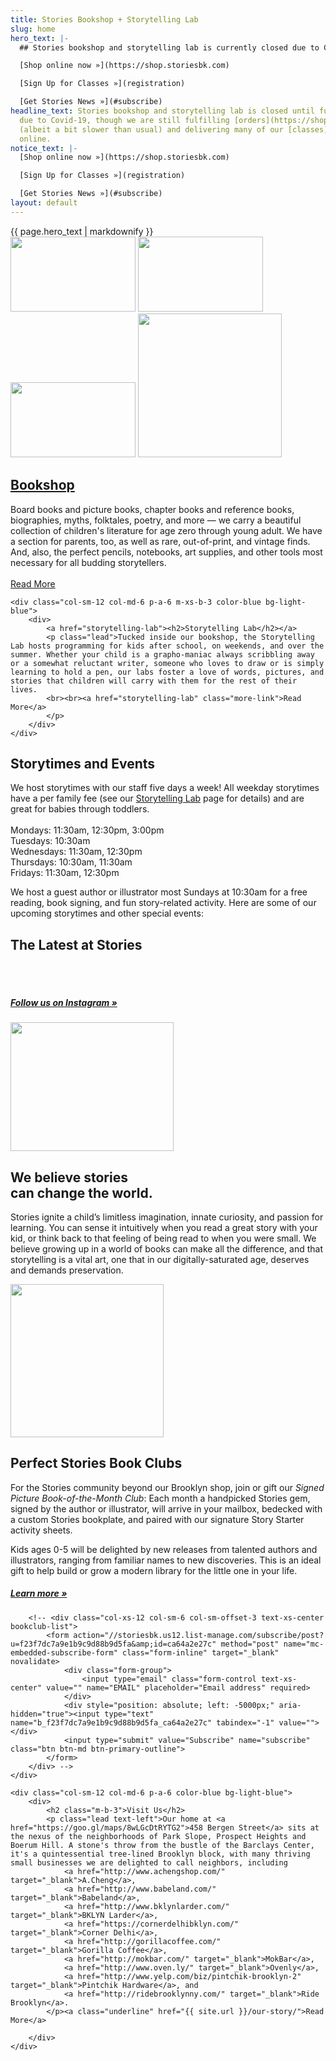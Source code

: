 ```yaml
---
title: Stories Bookshop + Storytelling Lab
slug: home
hero_text: |-
  ## Stories bookshop and storytelling lab is currently closed due to Covid-19, though we are still fulfilling [orders](https://shop.storiesbk.com) (albeit a bit slower than usual) and delivering [classes](registration) online.

  [Shop online now »](https://shop.storiesbk.com)

  [Sign Up for Classes »](registration)

  [Get Stories News »](#subscribe)
headline_text: Stories bookshop and storytelling lab is closed until further notice
  due to Covid-19, though we are still fulfilling [orders](https://shop.storiesbk.com)
  (albeit a bit slower than usual) and delivering many of our [classes](registration)
  online.
notice_text: |-
  [Shop online now »](https://shop.storiesbk.com)

  [Sign Up for Classes »](registration)

  [Get Stories News »](#subscribe)
layout: default
---
```


<div class="top-section color-blue">
	<div class="container">
		<div class="row">
			<div class="col-xs-12 col-sm-10 col-sm-offset-1">
<span class="statement text-xs-center">
{{ page.hero_text | markdownify }}
</span>
			</div>
		</div>
	</div>
	<img src="{{ site.url }}/img/clouds1.png" id="cloud1" class="cloud" width="200" height="120" z-index="-1">
	<img src="{{ site.url }}/img/clouds2.png" id="cloud2" class="cloud" width="200" height="120" z-index="-1">
	<img src="{{ site.url }}/img/clouds3.png" id="cloud3" class="cloud" width="200" height="120" z-index="-1">
	<img src="{{ site.url }}/img/stories.png" id="person" width="230" height="auto">
</div>

<div class="flex-full-height">
	<div class="col-sm-12 col-md-6 p-a-6 m-xs-b-3 color-orange bg-light-yellow">
		<div>
			<a href="bookshop"><h2>Bookshop</h2></a>
			<p class="lead">Board books and picture books, chapter books and reference books, biographies, myths, folktales, poetry, and more &mdash; we carry a beautiful collection of children's literature for age zero through young adult. We have a section for parents, too, as well as rare, out-of-print, and vintage finds. And, also, the perfect pencils, notebooks, art supplies, and other tools most necessary for all budding storytellers.
			<br><br><a href="bookshop" class="more-link">Read More</a>
			</p>
		</div>
	</div>

	<div class="col-sm-12 col-md-6 p-a-6 m-xs-b-3 color-blue bg-light-blue">
		<div>
			<a href="storytelling-lab"><h2>Storytelling Lab</h2></a>
			<p class="lead">Tucked inside our bookshop, the Storytelling Lab hosts programming for kids after school, on weekends, and over the summer. Whether your child is a grapho-maniac always scribbling away or a somewhat reluctant writer, someone who loves to draw or is simply learning to hold a pen, our labs foster a love of words, pictures, and stories that children will carry with them for the rest of their lives.
			<br><br><a href="storytelling-lab" class="more-link">Read More</a>
			</p>
		</div>
	</div>
</div>

<div class="container color-dark-blue p-y-6">
	<div class="row">
		<div class="col-xs-12">
			<h2>Storytimes and Events</h2>
			<p class="lead">We host storytimes with our staff five days a week! All weekday storytimes have a per family fee (see our <a href="storytelling-lab">Storytelling Lab</a> page for details) and are great for babies through toddlers.<br><br>
				Mondays: 11:30am, 12:30pm, 3:00pm<br>
				Tuesdays: 10:30am<br>
				Wednesdays: 11:30am, 12:30pm<br>
				Thursdays: 10:30am, 11:30am<br>
				Fridays: 11:30am, 12:30pm
			</p>
			<p class="lead">We host a guest author or illustrator most Sundays at 10:30am for a free reading, book signing, and fun story-related activity. Here are some of our upcoming storytimes and other special events:</p>
		</div>
	</div>
	<div class="row">
		<div class='sk-fb-event' data-embed-id='19786'></div><script src='https://www.sociablekit.com/app/embed/facebook-events/widget.js'></script>
	</div>
</div>


<div class="container color-blue p-y-6">
	<div class="row">
		<div class="col-xs-12">
			<h2>The Latest at Stories</h2>
			<div class='sk-instagram-feed' data-embed-id='6707'></div><script src='https://www.sociablekit.com/app/embed/instagram-feed/widget.js'></script>
			<br><br>
		</div>
		<div class="col-xs-12">
			<h5 class="notice text-xs-center"><a href="http://instagram.com/storiesbk" target="_blank">Follow us on Instagram &raquo;</a></h5>
		</div>
	</div>
</div>


<div class="container-fluid bg-light-yellow color-orange p-y-6">
	<div class="row">
		<div class="col-xs-12 col-sm-10 col-sm-offset-1 col-md-6 col-md-offset-3 text-xs-center">
			<img height="206" src="{{ site.url }}/img/muscle_2.gif" alt="" aria-hidden="true" width="261">
			<h2 class="m-t-3">We believe stories<br>can change the world.</h2>
			<p class="lead">Stories ignite a child’s limitless imagination, innate curiosity, and passion for learning. You can sense it intuitively when you read a great story with your kid, or think back to that feeling of being read to when you were small. We believe growing up in a world of books can make all the difference, and that storytelling is a vital art, one that in our digitally-saturated age, deserves and demands preservation.</p>
		</div>
	</div>
</div>


<div class="container-fluid bg-light-light-orange color-orange p-y-6 text-xs-center">
	<div class="row">
		<div class="col-xs-12 col-md-8 col-md-offset-2">
			<img src="{{ site.url }}/img/stories2.png" alt="" aria-hidden="true" width="245" height="auto" class="m-b-6">
			<h2 class="m-b-2">Perfect Stories Book Clubs</h2>
			<p class="lead">For the Stories community beyond our Brooklyn shop, join
				or gift our <em>Signed Picture Book-of-the-Month Club</em>:
				Each month a handpicked Stories gem, signed by the author or illustrator,
				will arrive in your mailbox, bedecked with a custom Stories bookplate, and
				paired with our signature Story Starter activity sheets.
			</p>
			<p class="lead">
				Kids ages 0-5 will be delighted by new releases from talented authors and
				illustrators, ranging from familiar names to new discoveries. This is an
				ideal gift to help build or grow a modern library for the little one in your life.
			</p>
			<h5 class="notice text-xs-center"><a href="https://shop.storiesbk.com/shop/curated-book-of-the-month-clubs/3" target="_blank">Learn more &raquo;</a></h5>
		</div>

		<!-- <div class="col-xs-12 col-sm-6 col-sm-offset-3 text-xs-center bookclub-list">
			<form action="//storiesbk.us12.list-manage.com/subscribe/post?u=f23f7dc7a9e1b9c9d88b9d5fa&amp;id=ca64a2e27c" method="post" name="mc-embedded-subscribe-form" class="form-inline" target="_blank" novalidate>
				<div class="form-group">
					<input type="email" class="form-control text-xs-center" value="" name="EMAIL" placeholder="Email address" required>
				</div>
				<div style="position: absolute; left: -5000px;" aria-hidden="true"><input type="text" name="b_f23f7dc7a9e1b9c9d88b9d5fa_ca64a2e27c" tabindex="-1" value=""></div>
				<input type="submit" value="Subscribe" name="subscribe" class="btn btn-md btn-primary-outline">
			</form>
		</div> -->
	</div>
</div>

<div class="flex-full-height">
	<div id="visit-image" class="col-sm-12 col-md-6 p-a-6 color-orange bg-light-blue">
		<!-- <img src="{{ site.url }}/img/stories_exterior.jpg"/> -->
	</div>

	<div class="col-sm-12 col-md-6 p-a-6 color-blue bg-light-blue">
		<div>
			<h2 class="m-b-3">Visit Us</h2>
			<p class="lead text-left">Our home at <a href="https://goo.gl/maps/8wLGcDtRYTG2">458 Bergen Street</a> sits at the nexus of the neighborhoods of Park Slope, Prospect Heights and Boerum Hill. A stone's throw from the bustle of the Barclays Center, it's a quintessential tree-lined Brooklyn block, with many thriving small businesses we are delighted to call neighbors, including
				<a href="http://www.achengshop.com/" target="_blank">A.Cheng</a>,
				<a href="http://www.babeland.com/" target="_blank">Babeland</a>,
				<a href="http://www.bklynlarder.com/" target="_blank">BKLYN Larder</a>,
				<a href="https://cornerdelhibklyn.com/" target="_blank">Corner Delhi</a>,
				<a href="http://gorillacoffee.com/" target="_blank">Gorilla Coffee</a>,
				<a href="http://mokbar.com/" target="_blank">MokBar</a>,
				<a href="http://www.oven.ly/" target="_blank">Ovenly</a>,
				<a href="http://www.yelp.com/biz/pintchik-brooklyn-2" target="_blank">Pintchik Hardware</a>, and
				<a href="http://ridebrooklynny.com/" target="_blank">Ride Brooklyn</a>.
			</p><a class="underline" href="{{ site.url }}/our-story/">Read More</a>

		</div>
	</div>
</div>
